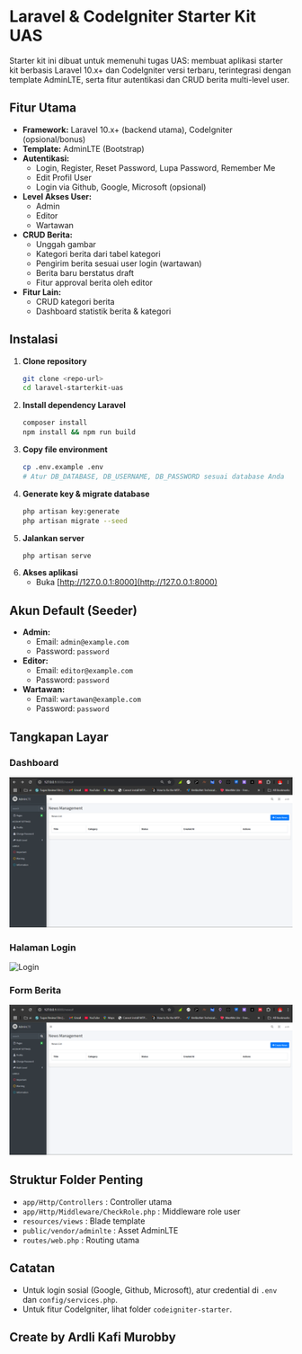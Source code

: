 # Laravel & CodeIgniter Starter Kit UAS

Starter kit ini dibuat untuk memenuhi tugas UAS: membuat aplikasi starter kit berbasis Laravel 10.x+ dan CodeIgniter versi terbaru, terintegrasi dengan template AdminLTE, serta fitur autentikasi dan CRUD berita multi-level user.

## Fitur Utama
- **Framework:** Laravel 10.x+ (backend utama), CodeIgniter (opsional/bonus)
- **Template:** AdminLTE (Bootstrap)
- **Autentikasi:**
  - Login, Register, Reset Password, Lupa Password, Remember Me
  - Edit Profil User
  - Login via Github, Google, Microsoft (opsional)
- **Level Akses User:**
  - Admin
  - Editor
  - Wartawan
- **CRUD Berita:**
  - Unggah gambar
  - Kategori berita dari tabel kategori
  - Pengirim berita sesuai user login (wartawan)
  - Berita baru berstatus draft
  - Fitur approval berita oleh editor
- **Fitur Lain:**
  - CRUD kategori berita
  - Dashboard statistik berita & kategori

## Instalasi

1. **Clone repository**
   ```bash
   git clone <repo-url>
   cd laravel-starterkit-uas
   ```
2. **Install dependency Laravel**
   ```bash
   composer install
   npm install && npm run build
   ```
3. **Copy file environment**
   ```bash
   cp .env.example .env
   # Atur DB_DATABASE, DB_USERNAME, DB_PASSWORD sesuai database Anda
   ```
4. **Generate key & migrate database**
   ```bash
   php artisan key:generate
   php artisan migrate --seed
   ```
5. **Jalankan server**
   ```bash
   php artisan serve
   ```
6. **Akses aplikasi**
   - Buka [http://127.0.0.1:8000](http://127.0.0.1:8000)

## Akun Default (Seeder)
- **Admin:**
  - Email: `admin@example.com`
  - Password: `password`
- **Editor:**
  - Email: `editor@example.com`
  - Password: `password`
- **Wartawan:**
  - Email: `wartawan@example.com`
  - Password: `password`

## Tangkapan Layar

### Dashboard
![Dashboard](public/screenshots/dashboard.png)

### Halaman Login
![Login](public/screenshots/login.png)

### Form Berita
![Form Berita](public/screenshots/news-form.png)

## Struktur Folder Penting
- `app/Http/Controllers` : Controller utama
- `app/Http/Middleware/CheckRole.php` : Middleware role user
- `resources/views` : Blade template
- `public/vendor/adminlte` : Asset AdminLTE
- `routes/web.php` : Routing utama

## Catatan
- Untuk login sosial (Google, Github, Microsoft), atur credential di `.env` dan `config/services.php`.
- Untuk fitur CodeIgniter, lihat folder `codeigniter-starter`.

## Create by Ardli Kafi Murobby
